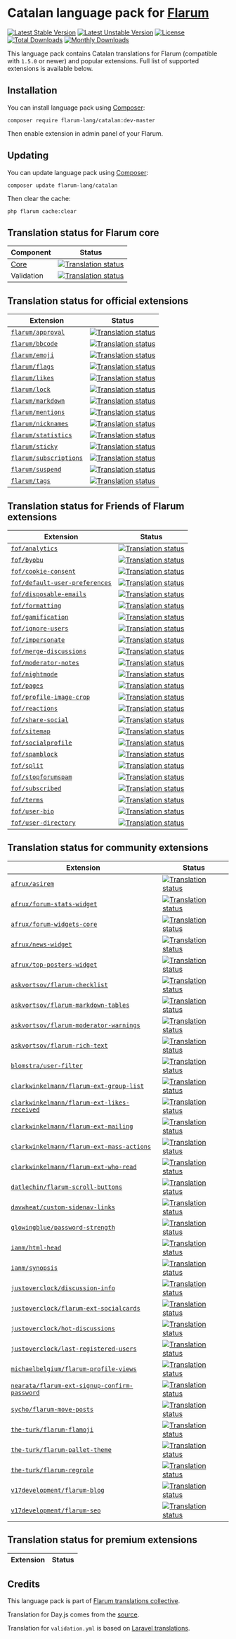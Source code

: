 # Catalan language pack for [Flarum](https://flarum.org/)

[![Latest Stable Version](https://img.shields.io/packagist/v/flarum-lang/catalan?color=success&label=stable)](https://packagist.org/packages/flarum-lang/catalan) 
[![Latest Unstable Version](https://img.shields.io/packagist/v/flarum-lang/catalan?include_prereleases&label=unstable)](https://packagist.org/packages/flarum-lang/catalan) 
[![License](https://img.shields.io/packagist/l/flarum-lang/catalan)](https://packagist.org/packages/flarum-lang/catalan) 
[![Total Downloads](https://img.shields.io/packagist/dt/flarum-lang/catalan)](https://packagist.org/packages/flarum-lang/catalan/stats) 
[![Monthly Downloads](https://img.shields.io/packagist/dm/flarum-lang/catalan)](https://packagist.org/packages/flarum-lang/catalan/stats) 

This language pack contains Catalan translations for Flarum (compatible with `1.5.0` or newer) and popular extensions. Full list of supported extensions is available below.


## Installation

You can install language pack using [Composer](https://getcomposer.org/):

```console
composer require flarum-lang/catalan:dev-master
```

Then enable extension in admin panel of your Flarum.


## Updating

You can update language pack using [Composer](https://getcomposer.org/):

```console
composer update flarum-lang/catalan
```

Then clear the cache:

```console
php flarum cache:clear
```


## Translation status for Flarum core

| Component | Status |
| --- | --- |
| [Core](https://github.com/flarum/flarum-core) | [![Translation status](https://weblate.rob006.net/widgets/flarum/ca/core/svg-badge.svg)](https://weblate.rob006.net/projects/flarum/core/ca/) |
| Validation | [![Translation status](https://weblate.rob006.net/widgets/flarum/ca/validation/svg-badge.svg)](https://weblate.rob006.net/projects/flarum/validation/ca/) |


## Translation status for official extensions

<!-- flarum-extensions-list-start -->

| Extension | Status |
| --- | --- |
| [`flarum/approval`](https://github.com/flarum/approval) | [![Translation status](https://weblate.rob006.net/widgets/flarum/ca/flarum-approval/svg-badge.svg)](https://weblate.rob006.net/projects/flarum/flarum-approval/ca/) |
| [`flarum/bbcode`](https://github.com/flarum/bbcode) | [![Translation status](https://weblate.rob006.net/widgets/flarum/ca/flarum-bbcode/svg-badge.svg)](https://weblate.rob006.net/projects/flarum/flarum-bbcode/ca/) |
| [`flarum/emoji`](https://github.com/flarum/emoji) | [![Translation status](https://weblate.rob006.net/widgets/flarum/ca/flarum-emoji/svg-badge.svg)](https://weblate.rob006.net/projects/flarum/flarum-emoji/ca/) |
| [`flarum/flags`](https://github.com/flarum/flags) | [![Translation status](https://weblate.rob006.net/widgets/flarum/ca/flarum-flags/svg-badge.svg)](https://weblate.rob006.net/projects/flarum/flarum-flags/ca/) |
| [`flarum/likes`](https://github.com/flarum/likes) | [![Translation status](https://weblate.rob006.net/widgets/flarum/ca/flarum-likes/svg-badge.svg)](https://weblate.rob006.net/projects/flarum/flarum-likes/ca/) |
| [`flarum/lock`](https://github.com/flarum/lock) | [![Translation status](https://weblate.rob006.net/widgets/flarum/ca/flarum-lock/svg-badge.svg)](https://weblate.rob006.net/projects/flarum/flarum-lock/ca/) |
| [`flarum/markdown`](https://github.com/flarum/markdown) | [![Translation status](https://weblate.rob006.net/widgets/flarum/ca/flarum-markdown/svg-badge.svg)](https://weblate.rob006.net/projects/flarum/flarum-markdown/ca/) |
| [`flarum/mentions`](https://github.com/flarum/mentions) | [![Translation status](https://weblate.rob006.net/widgets/flarum/ca/flarum-mentions/svg-badge.svg)](https://weblate.rob006.net/projects/flarum/flarum-mentions/ca/) |
| [`flarum/nicknames`](https://github.com/flarum/nicknames) | [![Translation status](https://weblate.rob006.net/widgets/flarum/ca/flarum-nicknames/svg-badge.svg)](https://weblate.rob006.net/projects/flarum/flarum-nicknames/ca/) |
| [`flarum/statistics`](https://github.com/flarum/statistics) | [![Translation status](https://weblate.rob006.net/widgets/flarum/ca/flarum-statistics/svg-badge.svg)](https://weblate.rob006.net/projects/flarum/flarum-statistics/ca/) |
| [`flarum/sticky`](https://github.com/flarum/sticky) | [![Translation status](https://weblate.rob006.net/widgets/flarum/ca/flarum-sticky/svg-badge.svg)](https://weblate.rob006.net/projects/flarum/flarum-sticky/ca/) |
| [`flarum/subscriptions`](https://github.com/flarum/subscriptions) | [![Translation status](https://weblate.rob006.net/widgets/flarum/ca/flarum-subscriptions/svg-badge.svg)](https://weblate.rob006.net/projects/flarum/flarum-subscriptions/ca/) |
| [`flarum/suspend`](https://github.com/flarum/suspend) | [![Translation status](https://weblate.rob006.net/widgets/flarum/ca/flarum-suspend/svg-badge.svg)](https://weblate.rob006.net/projects/flarum/flarum-suspend/ca/) |
| [`flarum/tags`](https://github.com/flarum/tags) | [![Translation status](https://weblate.rob006.net/widgets/flarum/ca/flarum-tags/svg-badge.svg)](https://weblate.rob006.net/projects/flarum/flarum-tags/ca/) |

<!-- flarum-extensions-list-stop -->


## Translation status for Friends of Flarum extensions

<!-- fof-extensions-list-start -->

| Extension | Status |
| --- | --- |
| [`fof/analytics`](https://github.com/FriendsOfFlarum/analytics) | [![Translation status](https://weblate.rob006.net/widgets/flarum/ca/fof-analytics/svg-badge.svg)](https://weblate.rob006.net/projects/flarum/fof-analytics/ca/) |
| [`fof/byobu`](https://github.com/FriendsOfFlarum/byobu) | [![Translation status](https://weblate.rob006.net/widgets/flarum/ca/fof-byobu/svg-badge.svg)](https://weblate.rob006.net/projects/flarum/fof-byobu/ca/) |
| [`fof/cookie-consent`](https://github.com/FriendsOfFlarum/cookie-consent) | [![Translation status](https://weblate.rob006.net/widgets/flarum/ca/fof-cookie-consent/svg-badge.svg)](https://weblate.rob006.net/projects/flarum/fof-cookie-consent/ca/) |
| [`fof/default-user-preferences`](https://github.com/FriendsOfFlarum/default-user-preferences) | [![Translation status](https://weblate.rob006.net/widgets/flarum/ca/fof-default-user-preferences/svg-badge.svg)](https://weblate.rob006.net/projects/flarum/fof-default-user-preferences/ca/) |
| [`fof/disposable-emails`](https://github.com/FriendsOfFlarum/disposable-emails) | [![Translation status](https://weblate.rob006.net/widgets/flarum/ca/fof-disposable-emails/svg-badge.svg)](https://weblate.rob006.net/projects/flarum/fof-disposable-emails/ca/) |
| [`fof/formatting`](https://github.com/FriendsOfFlarum/formatting) | [![Translation status](https://weblate.rob006.net/widgets/flarum/ca/fof-formatting/svg-badge.svg)](https://weblate.rob006.net/projects/flarum/fof-formatting/ca/) |
| [`fof/gamification`](https://github.com/FriendsOfFlarum/gamification) | [![Translation status](https://weblate.rob006.net/widgets/flarum/ca/fof-gamification/svg-badge.svg)](https://weblate.rob006.net/projects/flarum/fof-gamification/ca/) |
| [`fof/ignore-users`](https://github.com/FriendsOfFlarum/ignore-users) | [![Translation status](https://weblate.rob006.net/widgets/flarum/ca/fof-ignore-users/svg-badge.svg)](https://weblate.rob006.net/projects/flarum/fof-ignore-users/ca/) |
| [`fof/impersonate`](https://github.com/FriendsOfFlarum/impersonate) | [![Translation status](https://weblate.rob006.net/widgets/flarum/ca/fof-impersonate/svg-badge.svg)](https://weblate.rob006.net/projects/flarum/fof-impersonate/ca/) |
| [`fof/merge-discussions`](https://github.com/FriendsOfFlarum/merge-discussions) | [![Translation status](https://weblate.rob006.net/widgets/flarum/ca/fof-merge-discussions/svg-badge.svg)](https://weblate.rob006.net/projects/flarum/fof-merge-discussions/ca/) |
| [`fof/moderator-notes`](https://github.com/FriendsOfFlarum/moderator-notes) | [![Translation status](https://weblate.rob006.net/widgets/flarum/ca/fof-moderator-notes/svg-badge.svg)](https://weblate.rob006.net/projects/flarum/fof-moderator-notes/ca/) |
| [`fof/nightmode`](https://github.com/FriendsOfFlarum/nightmode) | [![Translation status](https://weblate.rob006.net/widgets/flarum/ca/fof-nightmode/svg-badge.svg)](https://weblate.rob006.net/projects/flarum/fof-nightmode/ca/) |
| [`fof/pages`](https://github.com/FriendsOfFlarum/pages) | [![Translation status](https://weblate.rob006.net/widgets/flarum/ca/fof-pages/svg-badge.svg)](https://weblate.rob006.net/projects/flarum/fof-pages/ca/) |
| [`fof/profile-image-crop`](https://github.com/FriendsOfFlarum/profile-image-crop) | [![Translation status](https://weblate.rob006.net/widgets/flarum/ca/fof-profile-image-crop/svg-badge.svg)](https://weblate.rob006.net/projects/flarum/fof-profile-image-crop/ca/) |
| [`fof/reactions`](https://github.com/FriendsOfFlarum/reactions) | [![Translation status](https://weblate.rob006.net/widgets/flarum/ca/fof-reactions/svg-badge.svg)](https://weblate.rob006.net/projects/flarum/fof-reactions/ca/) |
| [`fof/share-social`](https://github.com/FriendsOfFlarum/share-social) | [![Translation status](https://weblate.rob006.net/widgets/flarum/ca/fof-share-social/svg-badge.svg)](https://weblate.rob006.net/projects/flarum/fof-share-social/ca/) |
| [`fof/sitemap`](https://github.com/FriendsOfFlarum/sitemap) | [![Translation status](https://weblate.rob006.net/widgets/flarum/ca/fof-sitemap/svg-badge.svg)](https://weblate.rob006.net/projects/flarum/fof-sitemap/ca/) |
| [`fof/socialprofile`](https://github.com/FriendsOfFlarum/socialprofile) | [![Translation status](https://weblate.rob006.net/widgets/flarum/ca/fof-socialprofile/svg-badge.svg)](https://weblate.rob006.net/projects/flarum/fof-socialprofile/ca/) |
| [`fof/spamblock`](https://github.com/FriendsOfFlarum/spamblock) | [![Translation status](https://weblate.rob006.net/widgets/flarum/ca/fof-spamblock/svg-badge.svg)](https://weblate.rob006.net/projects/flarum/fof-spamblock/ca/) |
| [`fof/split`](https://github.com/FriendsOfFlarum/split) | [![Translation status](https://weblate.rob006.net/widgets/flarum/ca/fof-split/svg-badge.svg)](https://weblate.rob006.net/projects/flarum/fof-split/ca/) |
| [`fof/stopforumspam`](https://github.com/FriendsOfFlarum/stopforumspam) | [![Translation status](https://weblate.rob006.net/widgets/flarum/ca/fof-stopforumspam/svg-badge.svg)](https://weblate.rob006.net/projects/flarum/fof-stopforumspam/ca/) |
| [`fof/subscribed`](https://github.com/FriendsOfFlarum/subscribed) | [![Translation status](https://weblate.rob006.net/widgets/flarum/ca/fof-subscribed/svg-badge.svg)](https://weblate.rob006.net/projects/flarum/fof-subscribed/ca/) |
| [`fof/terms`](https://github.com/FriendsOfFlarum/terms) | [![Translation status](https://weblate.rob006.net/widgets/flarum/ca/fof-terms/svg-badge.svg)](https://weblate.rob006.net/projects/flarum/fof-terms/ca/) |
| [`fof/user-bio`](https://github.com/FriendsOfFlarum/user-bio) | [![Translation status](https://weblate.rob006.net/widgets/flarum/ca/fof-user-bio/svg-badge.svg)](https://weblate.rob006.net/projects/flarum/fof-user-bio/ca/) |
| [`fof/user-directory`](https://github.com/FriendsOfFlarum/user-directory) | [![Translation status](https://weblate.rob006.net/widgets/flarum/ca/fof-user-directory/svg-badge.svg)](https://weblate.rob006.net/projects/flarum/fof-user-directory/ca/) |

<!-- fof-extensions-list-stop -->


## Translation status for community extensions

<!-- various-extensions-list-start -->

| Extension | Status |
| --- | --- |
| [`afrux/asirem`](https://github.com/afrux/asirem) | [![Translation status](https://weblate.rob006.net/widgets/flarum/ca/afrux-asirem/svg-badge.svg)](https://weblate.rob006.net/projects/flarum/afrux-asirem/ca/) |
| [`afrux/forum-stats-widget`](https://github.com/afrux/forum-stats-widget) | [![Translation status](https://weblate.rob006.net/widgets/flarum/ca/afrux-forum-stats-widget/svg-badge.svg)](https://weblate.rob006.net/projects/flarum/afrux-forum-stats-widget/ca/) |
| [`afrux/forum-widgets-core`](https://github.com/afrux/forum-widgets-core) | [![Translation status](https://weblate.rob006.net/widgets/flarum/ca/afrux-forum-widgets-core/svg-badge.svg)](https://weblate.rob006.net/projects/flarum/afrux-forum-widgets-core/ca/) |
| [`afrux/news-widget`](https://github.com/afrux/news-widget) | [![Translation status](https://weblate.rob006.net/widgets/flarum/ca/afrux-news-widget/svg-badge.svg)](https://weblate.rob006.net/projects/flarum/afrux-news-widget/ca/) |
| [`afrux/top-posters-widget`](https://github.com/afrux/top-posters-widget) | [![Translation status](https://weblate.rob006.net/widgets/flarum/ca/afrux-top-posters-widget/svg-badge.svg)](https://weblate.rob006.net/projects/flarum/afrux-top-posters-widget/ca/) |
| [`askvortsov/flarum-checklist`](https://github.com/askvortsov1/flarum-checklist) | [![Translation status](https://weblate.rob006.net/widgets/flarum/ca/askvortsov-checklist/svg-badge.svg)](https://weblate.rob006.net/projects/flarum/askvortsov-checklist/ca/) |
| [`askvortsov/flarum-markdown-tables`](https://github.com/askvortsov1/flarum-markdown-tables) | [![Translation status](https://weblate.rob006.net/widgets/flarum/ca/askvortsov-markdown-tables/svg-badge.svg)](https://weblate.rob006.net/projects/flarum/askvortsov-markdown-tables/ca/) |
| [`askvortsov/flarum-moderator-warnings`](https://github.com/askvortsov1/flarum-moderator-warnings) | [![Translation status](https://weblate.rob006.net/widgets/flarum/ca/askvortsov-moderator-warnings/svg-badge.svg)](https://weblate.rob006.net/projects/flarum/askvortsov-moderator-warnings/ca/) |
| [`askvortsov/flarum-rich-text`](https://github.com/askvortsov1/flarum-rich-text) | [![Translation status](https://weblate.rob006.net/widgets/flarum/ca/askvortsov-rich-text/svg-badge.svg)](https://weblate.rob006.net/projects/flarum/askvortsov-rich-text/ca/) |
| [`blomstra/user-filter`](https://github.com/blomstra/flarum-ext-user-filter) | [![Translation status](https://weblate.rob006.net/widgets/flarum/ca/blomstra-user-filter/svg-badge.svg)](https://weblate.rob006.net/projects/flarum/blomstra-user-filter/ca/) |
| [`clarkwinkelmann/flarum-ext-group-list`](https://github.com/clarkwinkelmann/flarum-ext-group-list) | [![Translation status](https://weblate.rob006.net/widgets/flarum/ca/clarkwinkelmann-group-list/svg-badge.svg)](https://weblate.rob006.net/projects/flarum/clarkwinkelmann-group-list/ca/) |
| [`clarkwinkelmann/flarum-ext-likes-received`](https://github.com/clarkwinkelmann/flarum-ext-likes-received) | [![Translation status](https://weblate.rob006.net/widgets/flarum/ca/clarkwinkelmann-likes-received/svg-badge.svg)](https://weblate.rob006.net/projects/flarum/clarkwinkelmann-likes-received/ca/) |
| [`clarkwinkelmann/flarum-ext-mailing`](https://github.com/clarkwinkelmann/flarum-ext-mailing) | [![Translation status](https://weblate.rob006.net/widgets/flarum/ca/clarkwinkelmann-mailing/svg-badge.svg)](https://weblate.rob006.net/projects/flarum/clarkwinkelmann-mailing/ca/) |
| [`clarkwinkelmann/flarum-ext-mass-actions`](https://github.com/clarkwinkelmann/flarum-ext-mass-actions) | [![Translation status](https://weblate.rob006.net/widgets/flarum/ca/clarkwinkelmann-mass-actions/svg-badge.svg)](https://weblate.rob006.net/projects/flarum/clarkwinkelmann-mass-actions/ca/) |
| [`clarkwinkelmann/flarum-ext-who-read`](https://github.com/clarkwinkelmann/flarum-ext-who-read) | [![Translation status](https://weblate.rob006.net/widgets/flarum/ca/clarkwinkelmann-who-read/svg-badge.svg)](https://weblate.rob006.net/projects/flarum/clarkwinkelmann-who-read/ca/) |
| [`datlechin/flarum-scroll-buttons`](https://github.com/datlechin/flarum-scroll-buttons) | [![Translation status](https://weblate.rob006.net/widgets/flarum/ca/datlechin-scroll-buttons/svg-badge.svg)](https://weblate.rob006.net/projects/flarum/datlechin-scroll-buttons/ca/) |
| [`davwheat/custom-sidenav-links`](https://github.com/davwheat/flarum-ext-custom-sidenav-links) | [![Translation status](https://weblate.rob006.net/widgets/flarum/ca/davwheat-custom-sidenav-links/svg-badge.svg)](https://weblate.rob006.net/projects/flarum/davwheat-custom-sidenav-links/ca/) |
| [`glowingblue/password-strength`](https://github.com/glowingblue/flarum-ext-password-strength) | [![Translation status](https://weblate.rob006.net/widgets/flarum/ca/glowingblue-password-strength/svg-badge.svg)](https://weblate.rob006.net/projects/flarum/glowingblue-password-strength/ca/) |
| [`ianm/html-head`](https://github.com/imorland/html-head) | [![Translation status](https://weblate.rob006.net/widgets/flarum/ca/ianm-html-head/svg-badge.svg)](https://weblate.rob006.net/projects/flarum/ianm-html-head/ca/) |
| [`ianm/synopsis`](https://github.com/imorland/synopsis) | [![Translation status](https://weblate.rob006.net/widgets/flarum/ca/ianm-synopsis/svg-badge.svg)](https://weblate.rob006.net/projects/flarum/ianm-synopsis/ca/) |
| [`justoverclock/discussion-info`](https://github.com/justoverclockl/discussions-info) | [![Translation status](https://weblate.rob006.net/widgets/flarum/ca/justoverclock-discussion-info/svg-badge.svg)](https://weblate.rob006.net/projects/flarum/justoverclock-discussion-info/ca/) |
| [`justoverclock/flarum-ext-socialcards`](https://github.com/justoverclockl/flarum-ext-socialcards) | [![Translation status](https://weblate.rob006.net/widgets/flarum/ca/justoverclock-socialcards/svg-badge.svg)](https://weblate.rob006.net/projects/flarum/justoverclock-socialcards/ca/) |
| [`justoverclock/hot-discussions`](https://github.com/justoverclockl/hot-discussions) | [![Translation status](https://weblate.rob006.net/widgets/flarum/ca/justoverclock-hot-discussions/svg-badge.svg)](https://weblate.rob006.net/projects/flarum/justoverclock-hot-discussions/ca/) |
| [`justoverclock/last-registered-users`](https://github.com/justoverclockl/last-registered-users) | [![Translation status](https://weblate.rob006.net/widgets/flarum/ca/justoverclock-last-registered-users/svg-badge.svg)](https://weblate.rob006.net/projects/flarum/justoverclock-last-registered-users/ca/) |
| [`michaelbelgium/flarum-profile-views`](https://github.com/MichaelBelgium/flarum-profile-views) | [![Translation status](https://weblate.rob006.net/widgets/flarum/ca/michaelbelgium-profile-views/svg-badge.svg)](https://weblate.rob006.net/projects/flarum/michaelbelgium-profile-views/ca/) |
| [`nearata/flarum-ext-signup-confirm-password`](https://github.com/Nearata/flarum-ext-signup-confirm-password) | [![Translation status](https://weblate.rob006.net/widgets/flarum/ca/nearata-signup-confirm-password/svg-badge.svg)](https://weblate.rob006.net/projects/flarum/nearata-signup-confirm-password/ca/) |
| [`sycho/flarum-move-posts`](https://github.com/SychO9/flarum-move-posts) | [![Translation status](https://weblate.rob006.net/widgets/flarum/ca/sycho-move-posts/svg-badge.svg)](https://weblate.rob006.net/projects/flarum/sycho-move-posts/ca/) |
| [`the-turk/flarum-flamoji`](https://github.com/the-turk/flarum-flamoji) | [![Translation status](https://weblate.rob006.net/widgets/flarum/ca/the-turk-flamoji/svg-badge.svg)](https://weblate.rob006.net/projects/flarum/the-turk-flamoji/ca/) |
| [`the-turk/flarum-pallet-theme`](https://github.com/the-turk/flarum-pallet-theme) | [![Translation status](https://weblate.rob006.net/widgets/flarum/ca/the-turk-pallet-theme/svg-badge.svg)](https://weblate.rob006.net/projects/flarum/the-turk-pallet-theme/ca/) |
| [`the-turk/flarum-regrole`](https://github.com/the-turk/flarum-regrole) | [![Translation status](https://weblate.rob006.net/widgets/flarum/ca/the-turk-regrole/svg-badge.svg)](https://weblate.rob006.net/projects/flarum/the-turk-regrole/ca/) |
| [`v17development/flarum-blog`](https://github.com/v17development/flarum-blog) | [![Translation status](https://weblate.rob006.net/widgets/flarum/ca/v17development-blog/svg-badge.svg)](https://weblate.rob006.net/projects/flarum/v17development-blog/ca/) |
| [`v17development/flarum-seo`](https://github.com/v17development/flarum-seo) | [![Translation status](https://weblate.rob006.net/widgets/flarum/ca/v17development-seo/svg-badge.svg)](https://weblate.rob006.net/projects/flarum/v17development-seo/ca/) |

<!-- various-extensions-list-stop -->


## Translation status for premium extensions

<!-- premium-extensions-list-start -->

| Extension | Status |
| --- | --- |

<!-- premium-extensions-list-stop -->


## Credits

This language pack is part of [Flarum translations collective](https://github.com/rob006-software/flarum-translations).

Translation for Day.js comes from the [source](https://github.com/iamkun/dayjs/blob/v1.10.4/src/locale/ca.js).

Translation for `validation.yml` is based on [Laravel translations](https://github.com/Laravel-Lang/lang/blob/8.1.3/src/ca/validation.php).
